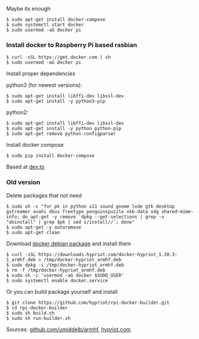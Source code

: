 
Maybe its enough

    $ sudo apt-get install docker-compose
    $ sudo systemctl start docker
    $ sudo usermod -aG docker pi

### Install docker to Raspberry Pi based rasbian

```
$ curl -sSL https://get.docker.com | sh
$ sudo usermod -aG docker pi
```

Install proper dependencies

python3 (for newest versions): 

```
$ sudo apt-get install libffi-dev libssl-dev
$ sudo apt-get install -y python3-pip
```

python2:

```
$ sudo apt-get install libffi-dev libssl-dev
$ sudo apt-get install -y python python-pip
$ sudo apt-get remove python-configparser
```

Install docker compose

    $ sudo pip install docker-compose

Based at [dev.to](https://dev.to/rohansawant/installing-docker-and-docker-compose-on-the-raspberry-pi-in-5-simple-steps-3mgl)

### Old version

Delete packages that not need

    $ sudo sh -c "for pk in python x11 sound gnome lxde gtk desktop gstreamer avahi dbus freetype penguinspuzzle xkb-data xdg shared-mime-info; do apt-get -y remove `dpkg --get-selections | grep -v "deinstall" | grep $pk | sed s/install//`; done"
    $ sudo apt-get -y autoremove
    $ sudo apt-get clean

Download [docker debian package](http://blog.hypriot.com/downloads/) and install them

    $ curl -sSL https://downloads.hypriot.com/docker-hypriot_1.10.3-1_armhf.deb > /tmp/docker-hypriot_armhf.deb
    $ sudo dpkg -i /tmp/docker-hypriot_armhf.deb
    $ rm -f /tmp/docker-hypriot_armhf.deb
    $ sudo sh -c 'usermod -aG docker $SUDO_USER'
    $ sudo systemctl enable docker.service

Or you can build package yourself and install

    $ git clone https://github.com/hypriot/rpi-docker-builder.git
    $ cd rpi-docker-builder
    $ sudo sh build.sh
    $ sudo sh run-builder.sh

Sources: [github.com/umiddelb/armhf](https://github.com/umiddelb/armhf/wiki/Get-Docker-up-and-running-on-the-RaspberryPi-%28ARMv6%29-in-three-steps), [hypriot.com]((http://blog.hypriot.com/downloads/))
